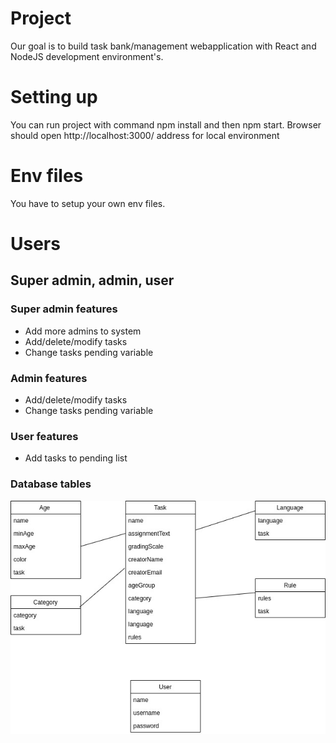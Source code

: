 # Project
Our goal is to build task bank/management webapplication with React and NodeJS development environment's.

# Setting up
You can run project with command npm install and then npm start.
Browser should open http://localhost:3000/ address for local environment

# Env files
You have to setup your own env files.

# Users
## Super admin, admin, user

### Super admin features
* Add more admins to system
* Add/delete/modify tasks
* Change tasks pending variable

### Admin features
* Add/delete/modify tasks
* Change tasks pending variable

### User features
* Add tasks to pending list

### Database tables

![Tables](/documents/tietokantataulut.jpg)

